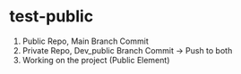 # test-public

1. Public Repo, Main Branch Commit
2. Private Repo, Dev_public Branch Commit -> Push to both
3. Working on the project (Public Element)
